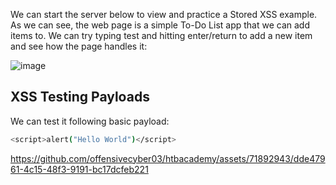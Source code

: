 We can start the server below to view and practice a Stored XSS example. As we can see, the web page is a simple To-Do List app that we can add items to. We can try typing test and hitting enter/return to add a new item and see how the page handles it:

![image](https://github.com/offensivecyber03/htbacademy/assets/71892943/90c89f11-3e6e-4a1b-9bf0-dea409103442)

## XSS Testing Payloads
We can test it following basic payload:
```bash
<script>alert("Hello World")</script>
```

https://github.com/offensivecyber03/htbacademy/assets/71892943/dde47961-4c15-48f3-9191-bc17dcfeb221

